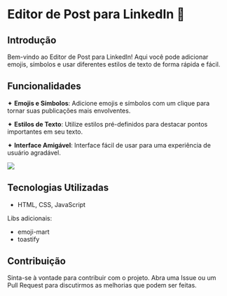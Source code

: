 # Editor de Post para LinkedIn 🤩

## Introdução

Bem-vindo ao Editor de Post para LinkedIn! 
Aqui você pode adicionar emojis, símbolos e usar diferentes estilos de texto de forma rápida e fácil.

## Funcionalidades

✦ **Emojis e Símbolos**: Adicione emojis e símbolos com um clique para tornar suas publicações mais envolventes.

✦ **Estilos de Texto**: Utilize estilos pré-definidos para destacar pontos importantes em seu texto.

✦ **Interface Amigável**: Interface fácil de usar para uma experiência de usuário agradável.

<img src="https://uploaddeimagens.com.br/images/004/643/576/full/mobile.png?1697952704">

## Tecnologias Utilizadas

- HTML, CSS, JavaScript

Libs adicionais:
- emoji-mart
- toastify


## Contribuição

Sinta-se à vontade para contribuir com o projeto. Abra uma Issue ou um Pull Request para discutirmos as melhorias que podem ser feitas.
